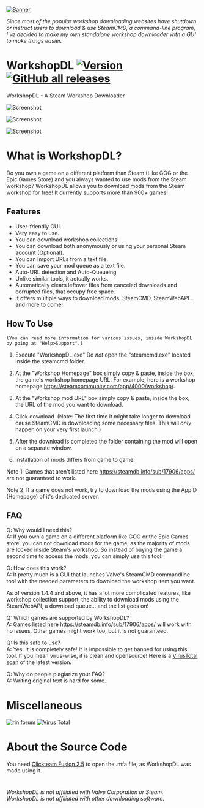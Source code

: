 [![Banner](https://raw.githubusercontent.com/VovoloGames/WorkshopDL/main/screenshots/banner_opaque_red.png)](https://github.com/VovoloGames/WorkshopDL)

<em>Since most of the popular workshop downloading websites have shutdown or instruct users to download & use SteamCMD, a command-line program,
I've decided to make my own standalone workshop downloader with a GUI to make things easier.</em>
# WorkshopDL [![Version](https://img.shields.io/github/v/tag/VovoloGames/WorkshopDL?label=version&style=flat-square&color=black)](https://github.com/VovoloGames/WorkshopDL/releases) [![GitHub all releases](https://img.shields.io/github/downloads/VovoloGames/WorkshopDL/total?style=flat-square)](https://github.com/VovoloGames/WorkshopDL/releases)
WorkshopDL - A Steam Workshop Downloader

![Screenshot](https://raw.githubusercontent.com/VovoloGames/WorkshopDL/main/screenshots/screenshot1.png)

![Screenshot](https://raw.githubusercontent.com/VovoloGames/WorkshopDL/main/screenshots/screenshot2.png)

![Screenshot](https://raw.githubusercontent.com/VovoloGames/WorkshopDL/main/screenshots/screenshot3.png)

# What is WorkshopDL?
Do you own a game on a different platform than Steam (Like GOG or the Epic Games Store) and you always wanted to use mods from the Steam workshop? WorkshopDL allows you to download mods from the Steam workshop for free! It currently supports more than 900+ games!

## Features
- User-friendly GUI.
- Very easy to use.
- You can download workshop collections!
- You can download both anonymously or using your personal Steam account (Optional).
- You can Import URLs from a text file.
- You can save your mod queue as a text file.
- Auto-URL detection and Auto-Queueing
- Unlike similar tools, it actually works.
- Automatically clears leftover files from canceled downloads and corrupted files, that occupy free space.
- It offers multiple ways to download mods. SteamCMD, SteamWebAPI... and more to come!

## How To Use
`(You can read more information for various issues, inside WorkshopDL by going at "Help>Support".)`

1. Execute "WorkshopDL.exe"
Do *not* open the "steamcmd.exe" located inside the steamcmd folder.

2. At the "Workshop Homepage" box simply copy & paste, inside the box, the game's workshop homepage URL.
For example, here is a workshop homepage https://steamcommunity.com/app/4000/workshop/.

3. At the "Workshop mod URL" box simply copy & paste, inside the box, the URL of the mod you want to download.

4. Click download.
(Note: The first time it might take longer to download cause SteamCMD is downloading some necessary files.
This will *only* happen on your very first launch.)

5. After the download is completed the folder containing the mod will open on a separate window.
6. Installation of mods differs from game to game.

Note 1: Games that aren't listed here https://steamdb.info/sub/17906/apps/ are not guaranteed to work.

Note 2: If a game does not work, try to download the mods using the AppID (Homepage) of it's dedicated server.

## FAQ
Q: Why would I need this?  
  A: If you own a game on a different platform like GOG or the Epic Games store, you can not download mods for the game, as the majority of mods are locked inside Steam's workshop. So instead of buying the game a second time to access the mods, you can simply use this tool.

Q: How does this work?  
  A: It pretty much is a GUI that launches Valve's SteamCMD commandline tool with the needed parameters to download the workshop item you want.  

  As of version 1.4.4 and above, it has a lot more complicated features, like workshop collection support, the ability to download mods using the SteamWebAPI, a download queue... and the list goes on!

Q: Which games are supported by WorkshopDL?  
  A: Games listed here https://steamdb.info/sub/17906/apps/ will work with no issues.
Other games might work too, but it is not guaranteed.

Q: Is this safe to use?  
  A: Yes. It is completely safe! It is impossible to get banned for using this tool.
If you mean virus-wise, it is clean and opensource! Here is a [VirusTotal scan](https://www.virustotal.com/gui/file/aaa76a09f7947645017e6557cb47e36016047645d218c90401651cbb4fffbc93) of the latest version.

Q: Why do people plagiarize your FAQ?  
 A: Writing original text is hard for some.
#
# Miscellaneous
[![rin forum](https://img.shields.io/badge/Forum%20Post-cs.rin.ru-darkgray?style=flat-square)](https://cs.rin.ru/forum/viewtopic.php?f=29&t=124583)
[![Virus Total](https://img.shields.io/badge/Virus%20Total%20Scan-v1.6.0%20Clean-brightgreen?style=flat-square)](https://www.virustotal.com/gui/file/aaa76a09f7947645017e6557cb47e36016047645d218c90401651cbb4fffbc93)

# About the Source Code
You need [Clickteam Fusion 2.5](https://www.clickteam.com/clickteam-fusion-2-5) to open the .mfa file, as WorkshopDL was made using it.
#
<em>WorkshopDL is not affiliated with Valve Corporation or Steam.  
WorkshopDL is not affiliated with other downloading software.</em>
